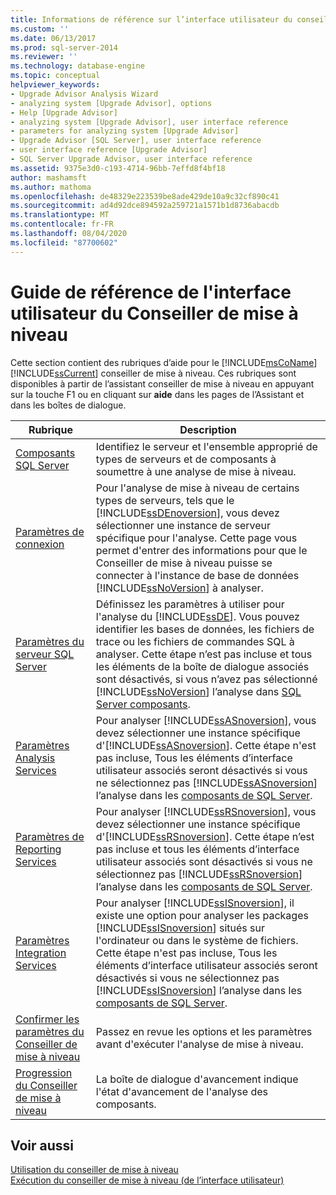```yaml
---
title: Informations de référence sur l’interface utilisateur du conseiller de mise à niveau | Microsoft Docs
ms.custom: ''
ms.date: 06/13/2017
ms.prod: sql-server-2014
ms.reviewer: ''
ms.technology: database-engine
ms.topic: conceptual
helpviewer_keywords:
- Upgrade Advisor Analysis Wizard
- analyzing system [Upgrade Advisor], options
- Help [Upgrade Advisor]
- analyzing system [Upgrade Advisor], user interface reference
- parameters for analyzing system [Upgrade Advisor]
- Upgrade Advisor [SQL Server], user interface reference
- user interface reference [Upgrade Advisor]
- SQL Server Upgrade Advisor, user interface reference
ms.assetid: 9375e3d0-c193-4714-96bb-7effd8f4bf18
author: mashamsft
ms.author: mathoma
ms.openlocfilehash: de48329e223539be8ade429de10a9c32cf890c41
ms.sourcegitcommit: ad4d92dce894592a259721a1571b1d8736abacdb
ms.translationtype: MT
ms.contentlocale: fr-FR
ms.lasthandoff: 08/04/2020
ms.locfileid: "87700602"
---
```

# <a name="upgrade-advisor-user-interface-reference"></a>Guide de référence de l'interface utilisateur du Conseiller de mise à niveau
  Cette section contient des rubriques d’aide pour le [!INCLUDE[msCoName](../../includes/msconame-md.md)] [!INCLUDE[ssCurrent](../../includes/sscurrent-md.md)] conseiller de mise à niveau. Ces rubriques sont disponibles à partir de l’assistant conseiller de mise à niveau en appuyant sur la touche F1 ou en cliquant sur **aide** dans les pages de l’Assistant et dans les boîtes de dialogue.  
  
|Rubrique|Description|  
|-----------|-----------------|  
|[Composants SQL Server](../../../2014/sql-server/install/sql-server-components.md)|Identifiez le serveur et l'ensemble approprié de types de serveurs et de composants à soumettre à une analyse de mise à niveau.|  
|[Paramètres de connexion](../../../2014/sql-server/install/connection-parameters.md)|Pour l'analyse de mise à niveau de certains types de serveurs, tels que le [!INCLUDE[ssDEnoversion](../../includes/ssdenoversion-md.md)], vous devez sélectionner une instance de serveur spécifique pour l'analyse. Cette page vous permet d'entrer des informations pour que le Conseiller de mise à niveau puisse se connecter à l'instance de base de données [!INCLUDE[ssNoVersion](../../includes/ssnoversion-md.md)] à analyser.|  
|[Paramètres du serveur SQL Server](../../../2014/sql-server/install/sql-server-parameters.md)|Définissez les paramètres à utiliser pour l'analyse du [!INCLUDE[ssDE](../../includes/ssde-md.md)]. Vous pouvez identifier les bases de données, les fichiers de trace ou les fichiers de commandes SQL à analyser. Cette étape n’est pas incluse et tous les éléments de la boîte de dialogue associés sont désactivés, si vous n’avez pas sélectionné [!INCLUDE[ssNoVersion](../../includes/ssnoversion-md.md)] l’analyse dans [SQL Server composants](../../../2014/sql-server/install/sql-server-components.md).|  
|[Paramètres Analysis Services](../../../2014/sql-server/install/analysis-services-parameters.md)|Pour analyser [!INCLUDE[ssASnoversion](../../includes/ssasnoversion-md.md)], vous devez sélectionner une instance spécifique d'[!INCLUDE[ssASnoversion](../../includes/ssasnoversion-md.md)]. Cette étape n'est pas incluse, Tous les éléments d’interface utilisateur associés seront désactivés si vous ne sélectionnez pas [!INCLUDE[ssASnoversion](../../includes/ssasnoversion-md.md)] l’analyse dans les [composants de SQL Server](../../../2014/sql-server/install/sql-server-components.md).|  
|[Paramètres de Reporting Services](../../../2014/sql-server/install/reporting-services-parameters.md)|Pour analyser [!INCLUDE[ssRSnoversion](../../includes/ssrsnoversion-md.md)], vous devez sélectionner une instance spécifique d'[!INCLUDE[ssRSnoversion](../../includes/ssrsnoversion-md.md)]. Cette étape n’est pas incluse et tous les éléments d’interface utilisateur associés sont désactivés si vous ne sélectionnez pas [!INCLUDE[ssRSnoversion](../../includes/ssrsnoversion-md.md)] l’analyse dans les [composants de SQL Server](../../../2014/sql-server/install/sql-server-components.md).|  
|[Paramètres Integration Services](../../../2014/sql-server/install/integration-services-parameters.md)|Pour analyser [!INCLUDE[ssISnoversion](../../includes/ssisnoversion-md.md)], il existe une option pour analyser les packages [!INCLUDE[ssISnoversion](../../includes/ssisnoversion-md.md)] situés sur l'ordinateur ou dans le système de fichiers. Cette étape n'est pas incluse, Tous les éléments d’interface utilisateur associés seront désactivés si vous ne sélectionnez pas [!INCLUDE[ssISnoversion](../../includes/ssisnoversion-md.md)] l’analyse dans les [composants de SQL Server](../../../2014/sql-server/install/sql-server-components.md).|  
|[Confirmer les paramètres du Conseiller de mise à niveau](../../../2014/sql-server/install/confirm-upgrade-advisor-settings.md)|Passez en revue les options et les paramètres avant d'exécuter l'analyse de mise à niveau.|  
|[Progression du Conseiller de mise à niveau](../../../2014/sql-server/install/upgrade-advisor-progress.md)|La boîte de dialogue d'avancement indique l'état d'avancement de l'analyse des composants.|  
  
## <a name="see-also"></a>Voir aussi  
 [Utilisation du conseiller de mise à niveau](../../../2014/sql-server/install/working-with-upgrade-advisor.md)   
 [Exécution du conseiller de mise à niveau &#40;de l’interface utilisateur&#41;](../../../2014/sql-server/install/running-upgrade-advisor-user-interface.md)  
  
  
